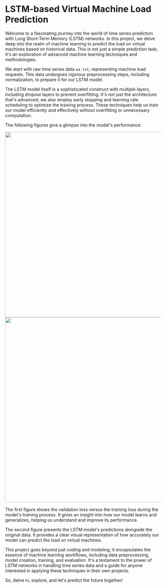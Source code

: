 # LSTM-based Virtual Machine Load Prediction

Welcome to a fascinating journey into the world of time series prediction with Long Short-Term Memory (LSTM) networks. In this project, we delve deep into the realm of machine learning to predict the load on virtual machines based on historical data. This is not just a simple prediction task; it's an exploration of advanced machine learning techniques and methodologies.

We start with raw time series data `aa.txt`, representing machine load requests. This data undergoes rigorous preprocessing steps, including normalization, to prepare it for our LSTM model.

The LSTM model itself is a sophisticated construct with multiple layers, including dropout layers to prevent overfitting. It's not just the architecture that's advanced; we also employ early stopping and learning rate scheduling to optimize the training process. These techniques help us train our model efficiently and effectively without overfitting or unnecessary computation.

The following figures give a glimpse into the model's performance:


<div align="center">
  <img src="https://github.com/Amirrezahmi/LSTM-based-VM-Load-Prediction/assets/89692207/7116fd2c-b3d8-4518-8699-8ef7daffd061" width="600" />
</div>



<div align="center">
  <img src="https://github.com/Amirrezahmi/LSTM-based-VM-Load-Prediction/assets/89692207/3ddbec2c-5f2f-41a8-b009-390fc9a1f78f" width="600" />
</div>





The first figure shows the validation loss versus the training loss during the model's training process. It gives an insight into how our model learns and generalizes, helping us understand and improve its performance.

The second figure presents the LSTM model's predictions alongside the original data. It provides a clear visual representation of how accurately our model can predict the load on virtual machines.

This project goes beyond just coding and modeling; it encapsulates the essence of machine learning workflows, including data preprocessing, model creation, training, and evaluation. It's a testament to the power of LSTM networks in handling time series data and a guide for anyone interested in applying these techniques in their own projects.

So, delve in, explore, and let's predict the future together!
